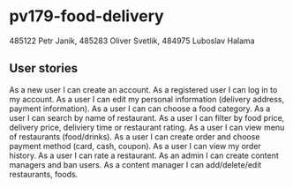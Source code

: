 # pv179-food-delivery
485122 Petr Janik, 485283 Oliver Svetlik, 484975 Luboslav Halama


## User stories
As a new user I can create an account. As a registered user I can log in to my account.
As a user I can edit my personal information (delivery address, payment information).
As a user I can can choose a food category.
As a user I can search by name of restaurant.
As a user I can filter by food price, delivery price, deliviery time or restaurant rating.
As a user I can view menu of restaurants (food/drinks).
As a user I can create order and choose payment method (card, cash, coupon).
As a user I can view my order history.
As a user I can rate a restaurant.
As an admin I can create content managers and ban users.
As a content manager I can add/delete/edit restaurants, foods.
